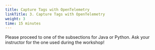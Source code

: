 ```yaml
---
title: Capture Tags with OpenTelemetry
linkTitle: 3. Capture Tags with OpenTelemetry
weight: 3
time: 15 minutes
---
```


Please proceed to one of the subsections for Java or Python. Ask your instructor for the one used during the workshop!
